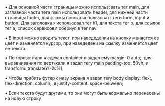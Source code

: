 • Для основной части страницы можно использовать тег main, для заглавной части тега main использовать header, для нижней
части страницы footer, для формы поиска использовать теги form, input и button. Для заголовка я использовал тег h1, для
текста тег p, для ссылок тег a, список сервисов я обернул в тег nav.

• В input можно вводить текст, при наведедении на кнопку меняется ее цвет и изменяется курсор, при наведедени на ссылку
изменяется цвет ее текста.

• По горизонтали я сделал container и задал ему margin: 0 auto;, для выравнивания по вертикали я задал тегу main
padding-top: 50vh; и transform: translateY(-20%);

• Чтобы прибить футер к низу экрана я задал тегу body display: flex;, flex-direction: column;, и justify-content:
space-between;

• Если текста будут другими, то они могут быть нормально перенесены на новую строку
